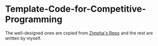 # Template-Code-for-Competitive-Programming

The well-designed ones are copied from [Zimpha's Repo](https://github.com/zimpha/algorithmic-library) and the rest are written by myself.

